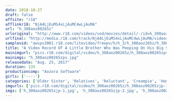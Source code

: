 ```yaml
---
date: 2018-10-27
draft: false
affsite: "r18"
afflinkr18: "NjA4LjEuMS4xLjAuMC4wLjAuMA"
url: "h_308aoz00265z"
urloriginal: "http://www.r18.com/videos/vod/movies/detail/-/id=h_308aoz00265z"
urlfinal: "http://media.r18.com/track/NjA4LjEuMS4xLjAuMC4wLjAuMA/videos/vod/movies/detail/-/id=h_308aoz00265z"
samplevid: "awspv3001.r18.com/litevideo/freepv/h/h_3/h_308aoz265z/h_308aoz265z_dmb_w.mp4"
title: "A Video Record Of A Little Brother Who Was Peeping On His Big Sister And Raped Her In The Bathroom"
mainimgurl: "pics.r18.com/digital/video/h_308aoz00265z/h_308aoz00265zps.jpg"
mainimgs: "h_308aoz00265zps.jpg"
releasedate: "Aug. 25, 2017"
duration: 135
productioncomp: "Aozora Software"
girls: ['----']
categories: ['Older Sister', 'Relatives', 'Reluctant', 'Creampie', 'Homemade', 'Hi-Def']
imgurls: ['pics.r18.com/digital/video/h_308aoz00265z/h_308aoz00265zjp-1.jpg', 'pics.r18.com/digital/video/h_308aoz00265z/h_308aoz00265zjp-2.jpg', 'pics.r18.com/digital/video/h_308aoz00265z/h_308aoz00265zjp-3.jpg', 'pics.r18.com/digital/video/h_308aoz00265z/h_308aoz00265zjp-4.jpg', 'pics.r18.com/digital/video/h_308aoz00265z/h_308aoz00265zjp-5.jpg', 'pics.r18.com/digital/video/h_308aoz00265z/h_308aoz00265zjp-6.jpg', 'pics.r18.com/digital/video/h_308aoz00265z/h_308aoz00265zjp-7.jpg', 'pics.r18.com/digital/video/h_308aoz00265z/h_308aoz00265zjp-8.jpg', 'pics.r18.com/digital/video/h_308aoz00265z/h_308aoz00265zjp-9.jpg', 'pics.r18.com/digital/video/h_308aoz00265z/h_308aoz00265zjp-10.jpg', 'pics.r18.com/digital/video/h_308aoz00265z/h_308aoz00265zjp-11.jpg', 'pics.r18.com/digital/video/h_308aoz00265z/h_308aoz00265zjp-12.jpg', 'pics.r18.com/digital/video/h_308aoz00265z/h_308aoz00265zjp-13.jpg', 'pics.r18.com/digital/video/h_308aoz00265z/h_308aoz00265zjp-14.jpg', 'pics.r18.com/digital/video/h_308aoz00265z/h_308aoz00265zjp-15.jpg', 'pics.r18.com/digital/video/h_308aoz00265z/h_308aoz00265zjp-16.jpg', 'pics.r18.com/digital/video/h_308aoz00265z/h_308aoz00265zjp-17.jpg', 'pics.r18.com/digital/video/h_308aoz00265z/h_308aoz00265zjp-18.jpg', 'pics.r18.com/digital/video/h_308aoz00265z/h_308aoz00265zjp-19.jpg', 'pics.r18.com/digital/video/h_308aoz00265z/h_308aoz00265zjp-20.jpg']
imgs: ['h_308aoz00265zjp-1.jpg', 'h_308aoz00265zjp-2.jpg', 'h_308aoz00265zjp-3.jpg', 'h_308aoz00265zjp-4.jpg', 'h_308aoz00265zjp-5.jpg', 'h_308aoz00265zjp-6.jpg', 'h_308aoz00265zjp-7.jpg', 'h_308aoz00265zjp-8.jpg', 'h_308aoz00265zjp-9.jpg', 'h_308aoz00265zjp-10.jpg', 'h_308aoz00265zjp-11.jpg', 'h_308aoz00265zjp-12.jpg', 'h_308aoz00265zjp-13.jpg', 'h_308aoz00265zjp-14.jpg', 'h_308aoz00265zjp-15.jpg', 'h_308aoz00265zjp-16.jpg', 'h_308aoz00265zjp-17.jpg', 'h_308aoz00265zjp-18.jpg', 'h_308aoz00265zjp-19.jpg', 'h_308aoz00265zjp-20.jpg']
---
```


